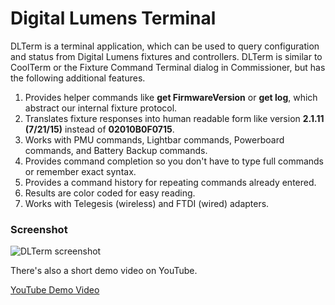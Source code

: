 # Digital Lumens Terminal

DLTerm is a terminal application, which can be used to query configuration and status from Digital Lumens fixtures and controllers. DLTerm is similar to CoolTerm or the Fixture Command Terminal dialog in Commissioner, but has the following additional features.

1. Provides helper commands like **get FirmwareVersion** or **get log**, which abstract our internal fixture protocol.
1. Translates fixture responses into human readable form like version **2.1.11 (7/21/15)** instead of **02010B0F0715**.
1. Works with PMU commands, Lightbar commands, Powerboard commands, and Battery Backup commands.
1. Provides command completion so you don't have to type full commands or remember exact syntax.
1. Provides a command history for repeating commands already entered.
1. Results are color coded for easy reading.
1. Works with Telegesis (wireless) and FTDI (wired) adapters.

### Screenshot

![DLTerm screenshot](https://github.com/digitallumens/dlterm/raw/master/screenshot.png)

There's also a short demo video on YouTube.

[YouTube Demo Video](https://www.youtube.com/watch?v=QbP3ZKKUG54&feature=youtu.be)
